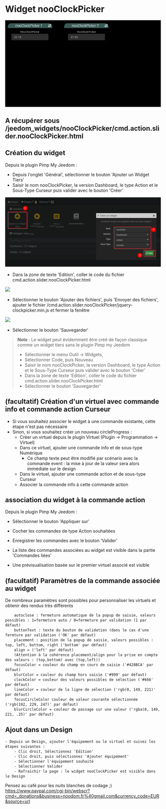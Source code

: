 # Widget nooClockPicker

![](doc/images/nooClockPicker.gif)

## A récupérer sous /jeedom_widgets/nooClockPicker/cmd.action.slider.nooClockPicker.html

## Création du widget

Depuis le plugin Pimp My Jeedom :

- Depuis l'onglet 'Général', sélectionner le bouton 'Ajouter un Widget Tiers'
- Saisir le nom nooClockPicker, la version Dashboard, le type Action et le Sous-Type Curseur puis valider avec le bouton 'Créer'

![](../nooSlider/doc/images/pimpWidgetCreation.png)

- Dans la zone de texte 'Edition', coller le code du fichier cmd.action.slider.nooClockPicker.html

![](../nooClockPicker/doc/images/pimpCodeAdd.png)

- Sélectionner le bouton 'Ajouter des fichiers', puis 'Envoyer des fichiers', ajouter le fichier /cmd.action.slider.nooClockPicker/jquery-clockpicker.min.js et fermer la fenêtre

![](doc/images/pimpjsFileAdd.png)

- Sélectionner le bouton 'Sauvegarder'

>**Note** : Le widget peut évidemment être créé de façon classique comme un widget tiers sans le plugin Pimp my Jeedom
> - Sélectionner le menu Outil -> Widgets,
> - Sélectionner Code, puis Nouveau
> - Saisir le nom nooClockPicker, la version Dashboard, le type Action et le Sous-Type Curseur puis valider avec le bouton 'Créer'
> - Dans la zone de texte 'Edition', coller le code du fichier cmd.action.slider.nooClockPicker.html
> - Sélectionner le bouton 'Sauvegarder'


## (facultatif) Création d'un virtuel avec commande info et commande action Curseur

- Si vous souhaitez associer le widget à une commande existante, cette étape n'est pas nécessaire
- Sinon, si vous souhaitez créer un nouveau circleProgress :
	- Créer un virtuel depuis le plugin Virtuel (Plugin -> Programmation -> Virtuel)
	- Dans ce virtuel, ajouter une commande info et de sous-type Numérique
		- Ce champ texte peut être modifié par scénario avec la commande event : la mise à jour de la valeur sera alors immédiate sur le design
	- Dans le virtuel, ajouter une commande action et de sous-type Curseur
  - Associer la commande info à cette commande action

## association du widget à la commande action

Depuis le plugin Pimp My Jeedom :

- Sélectionner le bouton 'Appliquer sur'
- Cocher les commandes de type Action souhaitées
- Enregistrer les commandes avec le bouton 'Valider'

- La liste des commandes associées au widget est visible dans la partie 'Commandes liées'
- Une prévisualisation basée sur le premier virtuel associé est visible

## (facultatif) Paramètres de la commande associée au widget

De nombreux paramètres sont possibles pour personnaliser les virtuels et obtenir des rendus très différents

		autoclose : fermeture automatique de la popup de saisie, valeurs possibles : 1=fermeture auto / 0=fermeture par validation (1 par défaut)
		buttonText : texte du bouton de validation (dans le cas d'une fermture par validation ('OK' par défaut)
		placement : position de la popup de saisie, valeurs possibles : top, left, bottom, right ('bottom' par défaut)
		align = ('left' par défaut)
		(Attention à la cohérence placement/align pour la prise en compte des valeurs : (top,bottom) avec (top,left))
		focusColor = couleur du champ en cours de saisie ('#428BCA' par défaut)
		blurColor = couleur du champ hors saisie ('#999' par défaut)
		clockColor = couleur des valeurs possibles de sélection ('#666' par défaut)
		lineColor = couleur de la ligne de sélection ('rgb(0, 149, 221)' par défaut)
		focusCircleColor couleur de valeur courante sélectionnée ('rgb(192, 229, 247)' par défaut)
		blurCircleColor = couleur de passage sur une valeur ('rgba(0, 149, 221, .25)' par défaut)		

## Ajout dans un Design

	- Depuis un Design, ajouter l'équipement ou le virtuel et suivez les étapes suivantes :
		- Clic droit, Sélectionnez 'Edition'
		- Clic droit, puis sélectionnez 'Ajouter équipement'
		- Sélectionner l'équipement souhaité
		- Sélectionner Valider
		- Rafraichir la page : le widget nooClockPicker est visible dans le Design
		
Pensez au café pour les nuits blanches de codage ;) https://www.paypal.com/cgi-bin/webscr?cmd=_donations&business=noodom.fr%40gmail.com&currency_code=EUR&source=url
